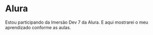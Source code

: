 # Alura
Estou participando da Imersão Dev 7 da Alura. E aqui mostrarei o meu aprendizado conforme as aulas.
